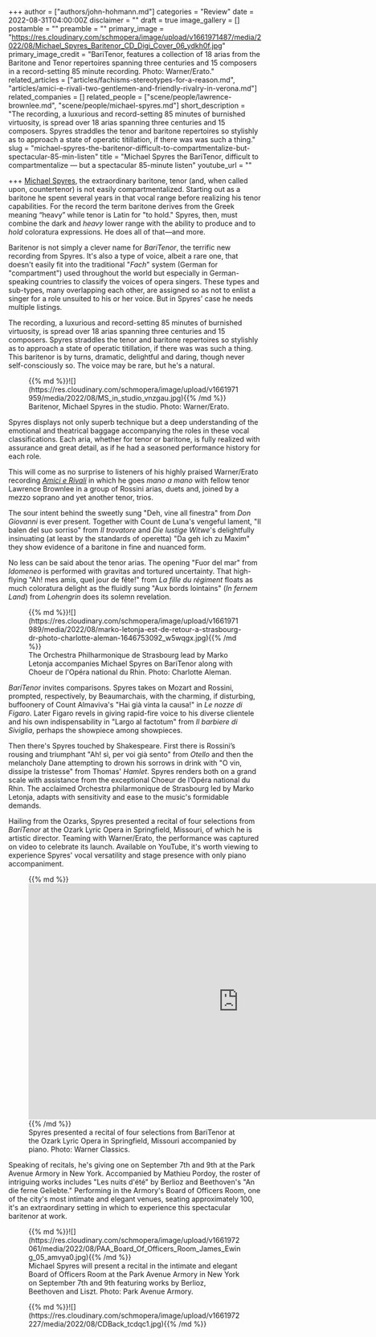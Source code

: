 +++
author = ["authors/john-hohmann.md"]
categories = "Review"
date = 2022-08-31T04:00:00Z
disclaimer = ""
draft = true
image_gallery = []
postamble = ""
preamble = ""
primary_image = "https://res.cloudinary.com/schmopera/image/upload/v1661971487/media/2022/08/Michael_Spyres_Baritenor_CD_Digi_Cover_06_ydkh0f.jpg"
primary_image_credit = "BariTenor, features a collection of 18 arias from the Baritone and Tenor repertoires spanning three centuries and 15 composers in a record-setting 85 minute recording. Photo: Warner/Erato."
related_articles = ["articles/fachisms-stereotypes-for-a-reason.md", "articles/amici-e-rivali-two-gentlemen-and-friendly-rivalry-in-verona.md"]
related_companies = []
related_people = ["scene/people/lawrence-brownlee.md", "scene/people/michael-spyres.md"]
short_description = "The recording, a luxurious and record-setting 85 minutes of burnished virtuosity, is spread over 18 arias spanning three centuries and 15 composers. Spyres straddles the tenor and baritone repertoires so stylishly as to approach a state of operatic titillation, if there was was such a thing."
slug = "michael-spyres-the-baritenor-difficult-to-compartmentalize-but-spectacular-85-min-listen"
title = "Michael Spyres the BariTenor, difficult to compartmentalize — but a spectacular 85-minute listen"
youtube_url = ""

+++
[Michael Spyres](/scene/people/michael-spyres/), the extraordinary baritone, tenor (and, when called upon, countertenor) is not easily compartmentalized. Starting out as a baritone he spent several years in that vocal range before realizing his tenor capabilities. For the record the term baritone derives from the Greek meaning “heavy” while tenor is Latin for "to hold." Spyres, then, must combine the dark and _heavy_ lower range with the ability to produce and to _hold_ coloratura expressions. He does all of that—and more.

Baritenor is not simply a clever name for _BariTenor_, the terrific new recording from Spyres. It's also a type of voice, albeit a rare one, that doesn't easily fit into the traditional "_Fach_" system (German for "compartment") used throughout the world but especially in German-speaking countries to classify the voices of opera singers. These types and sub-types, many overlapping each other, are assigned so as not to enlist a singer for a role unsuited to his or her voice. But in Spyres' case he needs multiple listings.

The recording, a luxurious and record-setting 85 minutes of burnished virtuosity, is spread over 18 arias spanning three centuries and 15 composers. Spyres straddles the tenor and baritone repertoires so stylishly as to approach a state of operatic titillation, if there was was such a thing. This baritenor is by turns, dramatic, delightful and daring, though never self-consciously so. The voice may be rare, but he's a natural.

<figure data-type="image">{{% md %}}![](https://res.cloudinary.com/schmopera/image/upload/v1661971959/media/2022/08/MS_in_studio_vnzgau.jpg){{% /md %}}

<figcaption>Baritenor, Michael Spyres in the studio. Photo: Warner/Erato.</figcaption>

</figure>

Spyres displays not only superb technique but a deep understanding of the emotional and theatrical baggage accompanying the roles in these vocal classifications. Each aria, whether for tenor or baritone, is fully realized with assurance and great detail, as if he had a seasoned performance history for each role.

This will come as no surprise to listeners of his highly praised Warner/Erato recording [_Amici e Rivali_](/amici-e-rivali-two-gentlemen-and-friendly-rivalry-in-verona/) in which he goes _mano a mano_ with fellow tenor Lawrence Brownlee in a group of Rossini arias, duets and, joined by a mezzo soprano and yet another tenor, trios.

The sour intent behind the sweetly sung "Deh, vine all finestra" from _Don Giovanni_ is ever present. Together with Count de Luna's vengeful lament, "II balen del suo sorriso" from _Il trovatore_ and _Die lustige Witwe_'s delightfully insinuating (at least by the standards of operetta) "Da geh ich zu Maxim" they show evidence of a baritone in fine and nuanced form.

No less can be said about the tenor arias. The opening "Fuor del mar" from _Idomeneo_ is performed with gravitas and tortured uncertainty. That high-flying "Ah! mes amis, quel jour de fête!" from _La fille du régiment_ floats as much coloratura delight as the fluidly sung "Aux bords lointains" (_In fernem Land_) from _Lohengrin_ does its solemn revelation.

<figure data-type="image">{{% md %}}![](https://res.cloudinary.com/schmopera/image/upload/v1661971989/media/2022/08/marko-letonja-est-de-retour-a-strasbourg-dr-photo-charlotte-aleman-1646753092_w5wqgx.jpg){{% /md %}}

<figcaption>The Orchestra Philharmonique de Strasbourg lead by Marko Letonja accompanies Michael Spyres on BariTenor along with Choeur de l'Opéra national du Rhin. Photo: Charlotte Aleman.</figcaption>

</figure>

_BariTenor_ invites comparisons. Spyres takes on Mozart and Rossini, prompted, respectively, by Beaumarchais, with the charming, if disturbing, buffoonery of Count Almaviva's "Hai già vinta la causa!" in _Le nozze di Figaro_. Later Figaro revels in giving  rapid-fire voice to his diverse clientele and his own indispensability in "Largo al factotum" from _Il barbiere di Siviglia_, perhaps the showpiece among showpieces.

Then there's Spyres touched by Shakespeare. First there is Rossini’s rousing and triumphant "Ah! sì, per voi già sento" from _Otello_ and then the melancholy Dane attempting to drown his sorrows in drink with "O vin, dissipe la tristesse" from Thomas' _Hamlet_. Spyres renders both on a grand scale with assistance from the exceptional Choeur de l’Opéra national du Rhin. The acclaimed Orchestra philarmonique de Strasbourg led by Marko Letonja, adapts with sensitivity and ease to the music's formidable demands.

Hailing from the Ozarks, Spyres presented a recital of four selections from _BariTenor_ at the Ozark Lyric Opera in Springfield, Missouri, of which he is artistic director. Teaming with Warner/Erato, the performance was captured on video to celebrate its launch. Available on YouTube, it's worth viewing to experience Spyres' vocal versatility and stage presence with only piano accompaniment.

<figure data-type="video">{{% md %}}<iframe width="835" height="470" src="https://www.youtube.com/embed/QjdaUNF0ihY" title="BariTenor – Michael Spyres live in concert" frameborder="0" allow="accelerometer; autoplay; clipboard-write; encrypted-media; gyroscope; picture-in-picture" allowfullscreen></iframe>{{% /md %}}

<figcaption>Spyres presented a recital of four selections from BariTenor at the Ozark Lyric Opera in Springfield, Missouri accompanied by piano. Photo:  Warner Classics.</figcaption>

</figure>

Speaking of recitals, he's giving one on September 7th and 9th at the Park Avenue Armory in New York. Accompanied by Mathieu Pordoy, the roster of intriguing works includes "Les nuits d'été" by Berlioz and Beethoven's "An die ferne Geliebte." Performing in the Armory's Board of Officers Room, one of the city's most intimate and elegant venues, seating approximately 100, it's an extraordinary setting in which to experience this spectacular baritenor at work.

<figure data-type="image">{{% md %}}![](https://res.cloudinary.com/schmopera/image/upload/v1661972061/media/2022/08/PAA_Board_Of_Officers_Room_James_Ewing_05_amvya0.jpg){{% /md %}}

<figcaption>Michael Spyres will present a recital in the intimate and elegant Board of Officers Room at the Park Avenue Armory in New York on September 7th and 9th featuring works by Berlioz, Beethoven and Liszt. Photo: Park Avenue Armory.</figcaption>

</figure>

<figure data-type="image">{{% md %}}![](https://res.cloudinary.com/schmopera/image/upload/v1661972227/media/2022/08/CDBack_tcdqc1.jpg){{% /md %}}

</figure>
